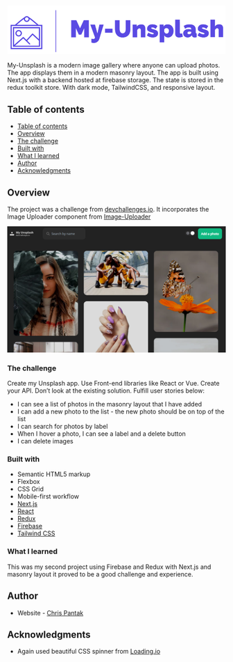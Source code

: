 <div align="center">
<img alt="logo" src="https://github.com/Kielx/my-unsplash/blob/master/public/My-Unsplash-logos_transparent.png?raw=true" />
</div>

My-Unsplash is a modern image gallery where anyone can upload photos. The app displays them in a modern masonry layout. The app is built using Next.js with a backend hosted at firebase storage. The state is stored in the redux toolkit store. With dark mode, TailwindCSS, and responsive layout.

## Table of contents

  - [Table of contents](#table-of-contents)
  - [Overview](#overview)
  - [The challenge](#the-challenge)
  - [Built with](#built-with)
  - [What I learned](#what-i-learned)
  - [Author](#author)
  - [Acknowledgments](#acknowledgments)


## Overview

The project was a challenge from [devchallenges.io](https://devchallenges.io/challenges/rYyhwJAxMfES5jNQ9YsP).
It incorporates the Image Uploader component from [Image-Uploader](https://github.com/Kielx/image-uploader)

<div align="center">
<img alt="Screenshot" src="https://github.com/Kielx/my-unsplash/blob/master/public/My-Unsplash-ss.png?raw=true" />
</div>

### The challenge

Create my Unsplash app. Use Front-end libraries like React or Vue. Create your API. Don’t look at the existing solution. Fulfill user stories below:

- I can see a list of photos in the masonry layout that I have added
- I can add a new photo to the list - the new photo should be on top of the list
- I can search for photos by label
- When I hover a photo, I can see a label and a delete button
- I can delete images


### Built with

- Semantic HTML5 markup
- Flexbox
- CSS Grid
- Mobile-first workflow
- [Next.js](https://nextjs.org/)
- [React](https://reactjs.org/)
- [Redux](https://redux.js.org/)
- [Firebase](https://firebase.google.com/)
- [Tailwind CSS](https://tailwindcss.com//)

### What I learned

This was my second project using Firebase and Redux with Next.js and masonry layout it proved to be a good challenge and experience.

## Author

- Website - [Chris Pantak](https://pantak.net)

## Acknowledgments

- Again used beautiful CSS spinner from [Loading.io](https://loading.io/css/) 
